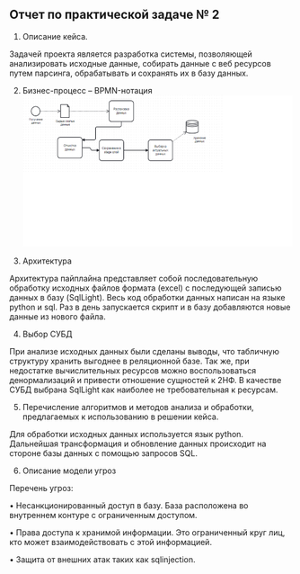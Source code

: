 ## Отчет по практической задаче № 2
1. Описание кейса.

Задачей проекта является разработка системы, позволяющей анализировать исходные данные, собирать данные с веб ресурсов путем парсинга, обрабатывать и сохранять их в базу данных.

2.	Бизнес-процесс – BPMN-нотация 
![alt text](/images/Processing.png)

3.	Архитектура

Архитектура пайплайна представляет собой последовательную обработку исходных файлов формата (excel) с последующей записью данных в базу (SqlLight). Весь код обработки данных написан на языке python и sql. Раз в день запускается скрипт и в базу добавляются новые данные из нового файла.  

4. Выбор СУБД

При анализе исходных данных были сделаны выводы, что табличную структуру хранить выгоднее в реляционной базе. Так же, при недостатке вычислительных ресурсов можно воспользоваться денормализаций и привести отношение сущностей к 2НФ. В качестве СУБД выбрана SqlLight как наиболее не требовательная к ресурсам.


5.	Перечисление алгоритмов и методов анализа и обработки, предлагаемых к использованию в решении кейса.

Для обработки исходных данных используется язык python. Дальнейшая трансформация и обновление данных происходит на стороне базы данных с помощью запросов SQL.

6.	Описание модели угроз

Перечень угроз:

•	Несанкционированный доступ в базу.
База расположена во внутреннем контуре с ограниченным доступом.

•	Права доступа к хранимой информации. Это ограниченный круг лиц, кто может взаимодействовать с этой информацией.

•	Защита от внешних атак таких как sqlinjection.




